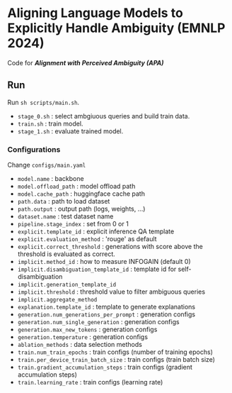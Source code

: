 # Aligning Language Models to Explicitly Handle Ambiguity (EMNLP 2024)
Code for <b><i>Alignment with Perceived Ambiguity (APA)</i></b>

## Run
Run <code>sh scripts/main.sh</code>.
- <code>stage_0.sh</code> : select ambgiuous queries and build train data.
- <code>train.sh</code> : train model.
- <code>stage_1.sh</code> : evaluate trained model.

### Configurations
Change <code>configs/main.yaml</code>
- <code>model.name</code> : backbone
- <code>model.offload_path</code> : model offload path
- <code>model.cache_path</code> : huggingface cache path
- <code>path.data</code> : path to load dataset
- <code>path.output</code> : output path (logs, weights, ...)
- <code>dataset.name</code> : test dataset name
- <code>pipeline.stage_index</code> : set from 0 or 1
- <code>explicit.template_id</code> : explicit inference QA template
- <code>explicit.evaluation_method</code> : 'rouge' as default
- <code>explicit.correct_threshold</code> : generations with score above the threshold is evaluated as correct.
- <code>implicit.method_id</code> : how to measure INFOGAIN (default 0)
- <code>implicit.disambiguation_template_id</code> : template id for self-disambiguation
- <code>implicit.generation_template_id</code>
- <code>implicit.threshold</code> : threshold value to filter ambiguous queries
- <code>implicit.aggregate_method</code>
- <code>explanation.template_id</code> : template to generate explanations
- <code>generation.num_generations_per_prompt</code> : generation configs
- <code>generation.num_single_generation</code> : generation configs
- <code>generation.max_new_tokens</code> : generation configs
- <code>generation.temperature</code> : generation configs
- <code>ablation_methods</code> : data selection methods
- <code>train.num_train_epochs</code> : train configs (number of training epochs)
- <code>train.per_device_train_batch_size</code> : train configs (train batch size)
- <code>train.gradient_accumulation_steps</code> : train configs (gradient accumulation steps)
- <code>train.learning_rate</code> : train configs (learning rate)
